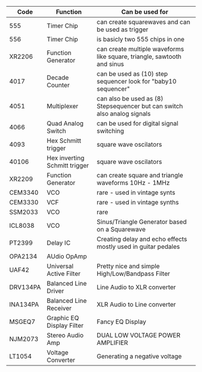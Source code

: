 | Code	   | Function	                     | Can be used for                                                           |
| -------- | ----------------------------- | ------------------------------------------------------------------------- |
| 555	     | Timer Chip	                   | can create squarewaves and can be used as trigger                         |
| 556	     | Timer Chip	                   | is basicly two 555 chips in one                                           |
| XR2206	 | Function Generator	           | can create multiple waveforms like square, triangle, sawtooth and sinus   |
| 4017	   | Decade Counter	               | can be used as (10) step sequencer look for "baby10 sequencer"            |
| 4051	   | Multiplexer	                 | can also be used as (8) Stepsequencer but can switch also analog signals  |
| 4066     | Quad Analog Switch            | can be used for digital signal switching                                  |
| 4093	   | Hex Schmitt trigger           | square wave oscilators                                                    |
| 40106	   | Hex inverting Schmitt trigger | square wave oscilators                                                    |
| XR2209	 | Function Generator	           | can create square and triangle waveforms 10Hz - 1MHz                      |
| CEM3340	 | VCO	                         | rare - used in vintage synts                                              |
| CEM3330	 | VCF	                         | rare - used in vintage synths                                             |
| SSM2033	 | VCO	                         | rare                                                                      |
| ICL8038  | VCO                           | Sinus/Triangle Generator based on a Squarewave                            |
| PT2399   | Delay IC                      | Creating delay and echo effects mostly used in guitar pedales             |
| OPA2134  | AUdio OpAmp                   |                                                                           |
| UAF42    | Universal Active Filter       | Pretty nice and simple High/Low/Bandpass Filter                           |
| DRV134PA | Balanced Line Driver          | Line Audio to XLR converter                                               |
| INA134PA | Balanced Line Receiver        | XLR Audio to Line converter                                               |
| MSGEQ7   | Graphic EQ Display Filter     | Fancy EQ Display                                                          |
| NJM2073  | Stereo Audio Amp              | DUAL LOW VOLTAGE POWER AMPLIFIER                                          |
| LT1054   | Voltage Converter             | Generating a negative voltage                                             |
